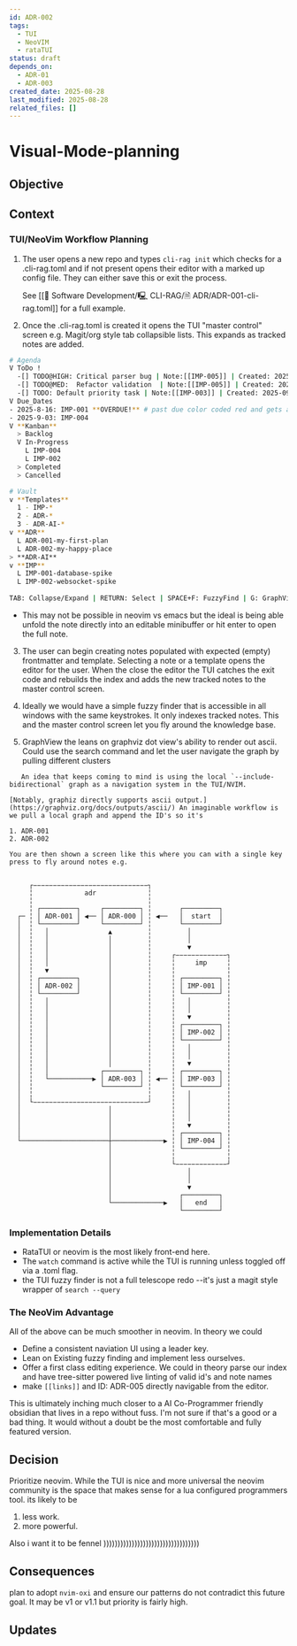 ```yaml
---
id: ADR-002
tags:
  - TUI
  - NeoVIM
  - rataTUI
status: draft
depends_on:
  - ADR-01
  - ADR-003
created_date: 2025-08-28
last_modified: 2025-08-28
related_files: []
---
```


# Visual-Mode-planning

## Objective
<!-- A concise statement explaining the goal of this decision. -->


## Context
<!-- What is the issue that we're seeing that is motivating this decision or change? -->

### TUI/NeoVim Workflow Planning

1. The user opens a new repo and types `cli-rag init` which checks for a .cli-rag.toml and if not present opens their editor with a marked up config file. They can either save this or exit the process. 
   
   See [[💾 Software Development/🖳 CLI-RAG/🗎 ADR/ADR-001-cli-rag.toml]] for a full example. 

2. Once the .cli-rag.toml is created it opens the TUI "master control" screen e.g. Magit/org style tab collapsible lists. This expands as tracked notes are added. 
   
  ```bash 
# Agenda
V ToDo ! 
	-[] TODO@HIGH: Critical parser bug | Note:[[IMP-005]] | Created: 2025-09-01
	-[] TODO@MED:  Refactor validation  | Note:[[IMP-005]] | Created: 2025-08-27
	-[] TODO: Default priority task | Note:[[IMP-003]] | Created: 2025-09-03
V Due_Dates
  - 2025-8-16: IMP-001 **OVERDUE!** # past due color coded red and gets a flag 
  - 2025-9-03: IMP-004 
V **Kanban**
	> Backlog
	V In-Progress
	  L IMP-004
	  L IMP-002 
	> Completed
	> Cancelled 

# Vault 
v **Templates** 
	1 - IMP-*  
	2 - ADR-*
	3 - ADR-AI-*
v **ADR** 
	L ADR-001-my-first-plan
	L ADR-002-my-happy-place
> **ADR-AI** 
v **IMP** 
	L IMP-001-database-spike
	L IMP-002-websocket-spike  
       
TAB: Collapse/Expand | RETURN: Select | SPACE+F: FuzzyFind | G: GraphView
```

- This may not be possible in neovim vs emacs but the ideal is being able unfold the note directly into an editable minibuffer or hit enter to open the full note.  

3.  The user can begin creating notes populated with expected (empty) frontmatter and template. Selecting a note or a template opens the editor for the user. When the close the editor the TUI catches the exit code and rebuilds the index and adds the new tracked notes to the master control screen. 

4. Ideally we would have a simple fuzzy finder that is accessible in all windows with the same keystrokes. It only indexes tracked notes. This and the master control screen let you fly around the knowledge base. 
   
5. GraphView the leans on graphviz dot view's ability to render out ascii. Could use the search command and let the user navigate the graph by pulling different clusters 
   
```
   An idea that keeps coming to mind is using the local `--include-bidirectional` graph as a navigation system in the TUI/NVIM. 

[Notably, graphiz directly supports ascii output.](https://graphviz.org/docs/outputs/ascii/) An imaginable workflow is we pull a local graph and append the ID's so it's 

1. ADR-001 
2. ADR-002 
   
You are then shown a screen like this where you can with a single key press to fly around notes e.g. 


     ┌−−−−−−−−−−−−−−−−−−−−−−−−−−−−−┐
     ╎             adr             ╎
     ╎                             ╎
     ╎ ┌─────────┐     ┌─────────┐ ╎       ┌─────────┐
  ┌─ ╎ │ ADR-001 │ ◀── │ ADR-000 │ ╎ ◀──   │  start  │
  │  ╎ └─────────┘     └─────────┘ ╎       └─────────┘
  │  ╎   │               ▲         ╎         │
  │  ╎   │               │         ╎         │
  │  ╎   │               │         ╎         ▼
  │  ╎   │               │         ╎     ┌−−−−−−−−−−−−−┐
  │  ╎   │               │         ╎     ╎     imp     ╎
  │  ╎   ▼               │         ╎     ╎             ╎
  │  ╎ ┌─────────┐       │         ╎     ╎ ┌─────────┐ ╎
  │  ╎ │ ADR-002 │       │         ╎     ╎ │ IMP-001 │ ╎
  │  ╎ └─────────┘       │         ╎     ╎ └─────────┘ ╎
  │  ╎   │               │         ╎     ╎   │         ╎
  │  ╎   │               │         ╎     ╎   │         ╎
  │  ╎   │               │         ╎     ╎   ▼         ╎
  │  ╎   │               │         ╎     ╎ ┌─────────┐ ╎
  │  ╎   │               │         ╎     ╎ │ IMP-002 │ ╎
  │  ╎   │               │         ╎     ╎ └─────────┘ ╎
  │  ╎   │               │         ╎     ╎   │         ╎
  │  ╎   │               │         ╎     ╎   │         ╎
  │  ╎   │               │         ╎     ╎   ▼         ╎
  │  ╎   │             ┌─────────┐ ╎     ╎ ┌─────────┐ ╎
  │  ╎   └───────────▶ │ ADR-003 │ ╎ ◀── ╎ │ IMP-003 │ ╎
  │  ╎                 └─────────┘ ╎     ╎ └─────────┘ ╎
  │  ╎                             ╎     ╎   │         ╎
  │  └−−−−−−−−−−−−−−−−−−−−−−−−−−−−−┘     ╎   │         ╎
  │                      │               ╎   │         ╎
  │                      │               ╎   │         ╎
  │                      │               ╎   ▼         ╎
  │                      │               ╎ ┌─────────┐ ╎
  └──────────────────────┼─────────────▶ ╎ │ IMP-004 │ ╎
                         │               ╎ └─────────┘ ╎
                         │               ╎             ╎
                         │               └−−−−−−−−−−−−−┘
                         │                   │
                         │                   │
                         │                   ▼
                         │                 ┌─────────┐
                         └─────────────▶   │   end   │
                                           └─────────┘
```


   
### Implementation Details 

- RataTUI or neovim is the most likely front-end here. 
- The `watch` command is active while the TUI is running unless toggled off via a .toml flag. 
- the TUI fuzzy finder is not a full telescope redo --it's just a magit style wrapper of `search --query `
   
### The NeoVim Advantage

All of the above can be much smoother in neovim. In theory we could 

- Define a consistent naviation UI using a leader key. 
- Lean on Existing fuzzy finding and implement less ourselves. 
- Offer a first class editing experience. We could in theory parse our index and have tree-sitter powered live linting of valid id's and note names
- make `[[links]]` and ID: ADR-005 directly navigable from the editor. 

This is ultimately inching much closer to a AI Co-Programmer friendly obsidian that lives in a repo without fuss. I'm not sure if that's a good or a bad thing. It would without a doubt be the most comfortable and fully featured version. 

## Decision
<!-- What is the change that we're proposing and/or doing? -->

Prioritize neovim. While the TUI is nice and more universal the neovim community is the space that makes sense for a lua configured programmers tool. its likely to be 

1. less work. 
2. more powerful. 

Also i want it to be fennel ))))))))))))))))))))))))))))))))))

## Consequences
<!-- What becomes easier or more difficult to do because of this change? -->

plan to adopt `nvim-oxi` and ensure our patterns do not contradict this future goal. It may be v1 or v1.1 but priority is fairly high. 

## Updates
<!-- Changes that happened when the rubber met the road -->
